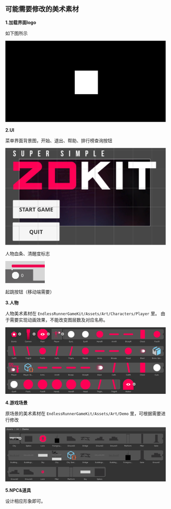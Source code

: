 ## 可能需要修改的美术素材

**1.加载界面logo**

如下图所示

![alt text](images/logo.png)

**2.UI**

菜单界面背景图，开始、退出、帮助、排行榜查询按钮

![alt text](images/menu.png)

人物血条、清醒度标志

![alt text](images/UI.png)

起跳按钮（移动端需要）



**3.人物**

人物美术素材在 `EndlessRunnerGameKit/Assets/Art/Characters/Player` 里。
由于需要实现动画效果，不能改变图层数及对应名称。

![alt text](images/player.png)

**4.游戏场景**

原场景的美术素材在 `EndlessRunnerGameKit/Assets/Art/Demo` 里，可根据需要进行修改

![alt text](images/demo.png)

**5.NPC&道具**

设计相应形象即可。






